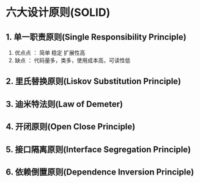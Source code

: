 # 六大设计原则(SOLID)


## 1. 单一职责原则(Single Responsibility Principle)



1. 优点点 ： 简单  稳定 扩展性高
2. 缺点 ： 代码量多，类多，使用成本高，可读性低

## 2. 里氏替换原则(Liskov Substitution Principle)

## 3. 迪米特法则(Law of Demeter)

## 4. 开闭原则(Open Close Principle)

## 5. 接口隔离原则(Interface Segregation Principle)

## 6. 依赖倒置原则(Dependence Inversion Principle)

